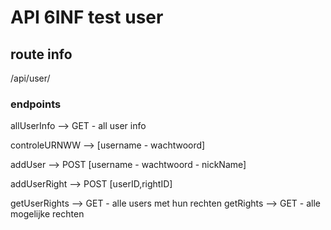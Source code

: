 # API 6INF test user

## route info

/api/user/

### endpoints

allUserInfo --> GET - all user info

controleURNWW --> [username - wachtwoord]

addUser --> POST [username - wachtwoord - nickName]

addUserRight --> POST [userID,rightID]

getUserRights --> GET - alle users met hun rechten
getRights --> GET - alle mogelijke rechten
